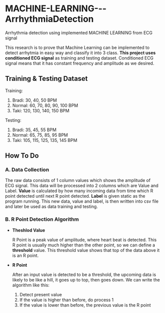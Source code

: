 # MACHINE-LEARNING---ArrhythmiaDetection

Arrhythmia detection using implemented MACHINE LEARNING from ECG signal

This research is to prove that Machine Learning can be implemented to detect arrhytmia in easy way and classify it into 3 class. **This project uses conditioned ECG signal** as training and testing dataset. Conditioned ECG signal means that it has constant frequency and amplitude as we desired.



## Training & Testing Dataset

Training:

1. Bradi: 30, 40, 50 BPM
2. Normal: 60, 70, 80, 90, 100 BPM
3. Taki: 120, 130, 140, 150 BPM

Testing:

1. Bradi: 35, 45, 55 BPM
2. Normal: 65, 75, 85, 95 BPM
3. Taki: 105, 115, 125, 135, 145 BPM

## How To Do

### A. Data Collection

The raw data consists of 1 column values which shows the amplitude of ECG signal. This data will be processed into 2 columns which are Value and Label. **Value** is calculated by how many incoming data from time which R point detected until next R point detected. **Label** is given static as the program running. This new data, value and label, is then written into csv file and later be used as data training and testing.

### B. R Point Detection Algorithm

- **Theshlod Value**

  R Point is a peak value of amplitude, where heart beat is detected. This R point is usually much higher than the other point, so we can define a **threshold** value. This threshold value shows that top of the data above it is an R point.

- **R Point** 

  After an input value is detected to be a threshold, the upcoming data is likely to be like a hill, it goes up to top, then goes down. We can write the algorithm like this:

  1. Detect present value
  2. If the value is higher than before, do process 1
  3. If the value is lower than before, the previous value is the R point

